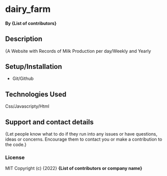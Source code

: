 # dairy_farm 
#### By **{List of contributors}**
## Description
{A  Website with Records of Milk Production per day/Weekly and Yearly 
## Setup/Installation
* Git/Github
## Technologies Used
Css/Javascripty/Html
## Support and contact details
{Let people know what to do if they run into any issues or have questions, ideas or concerns.  Encourage them to contact you or make a contribution to the code.}
### License
MIT
Copyright (c) {2022} **{List of contributors or company name}**
  

